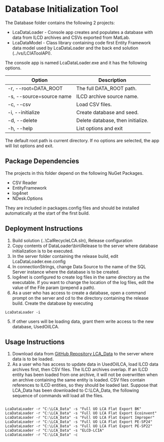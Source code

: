 Database Initialization Tool
============================

The Database folder contains the following 2 projects:
  * LcaDataLoader - Console app creates and populates a database with data from ILCD archives and CSVs exported from MatLab.
  * LcaDataModel - Class library containing code first Entity Framework data model used by LcaDataLoader and the back end solution (../vs/LCIAToolAPI).


The console app is named LcaDataLoader.exe and it has the following options.


Option                     | Description
---------------------------|----------------------------------
-r, --root=DATA_ROOT       | The full DATA_ROOT path.
-s, --source=source name   | ILCD archive source name.
-c, --csv                  | Load CSV files.
-i, --initialize           | Create database and seed.
-d, --delete               | Delete database, then initialize.
-h, --help                 | List options and exit


The default root path is current directory. If no options are selected, the app will list options and exit.

Package Dependencies
--------------------
The projects in this folder depend on the following NuGet Packages. 
* CSV Reader
* EntityFramework
* log4net
* NDesk.Options

They are included in packages.config files and should be installed automatically at the start of the first build.

Deployment Instructions
-----------------------
1. Build solution (..\CalRecycleLCA.sln), Release configuration
2. Copy contents of DataLoader\bin\Release to the server where database initialization is to be executed.
3. In the server folder containing the release build, edit LcaDataLoader.exe.config
  1. In connectionStrings, change Data Source to the name of the SQL Server instance where the database is to be created.
  2. log4net is configured to create log files in the same directory as the executable. If you want to change the location of the log files, edit the value of the File param (prepend a path).
4. As a user who has access to create a database, open a command prompt on the server and cd to the directory containing the release build. Create the database by executing
<pre><code>LcaDataLoader -i</pre></code>
5. If other users will be loading data, grant them write access to the new database, UsedOilLCA. 

Usage Instructions
------------------
1. Download data from [GitHub Repository LCA_Data](https://github.com/uo-lca/LCA_Data/) to the server where data is to be loaded.
2. As a user who has access to update data in UsedOilLCA, load ILCD data archives first, then CSV files. The ILCD archives overlap. If an ILCD entity has been loaded from one archive, it will not be overwritten when an archive containing the same entity is loaded. CSV files contain references to ILCD entities, so they should be loaded last. Suppose that LCA_Data has been downloaded to C:\LCA_Data, the following sequence of commands will load all the files.
<pre><code>
LcaDataLoader -r "C:\LCA_Data" -s "Full UO LCA Flat Export BK"
LcaDataLoader -r "C:\LCA_Data" -s "Full UO LCA Flat Export Ecoinvent"
LcaDataLoader -r "C:\LCA_Data" -s "Full UO LCA Flat Export Improper"
LcaDataLoader -r "C:\LCA_Data" -s "Full UO LCA Flat Export PE-SP24"
LcaDataLoader -r "C:\LCA_Data" -s "Full UO LCA Flat Export PE-SP22"
LcaDataLoader -r "C:\LCA_Data" -s "ELCD-LCIA"
LcaDataLoader -r "C:\LCA_Data" -c
</pre></code>




  
  
 
 

